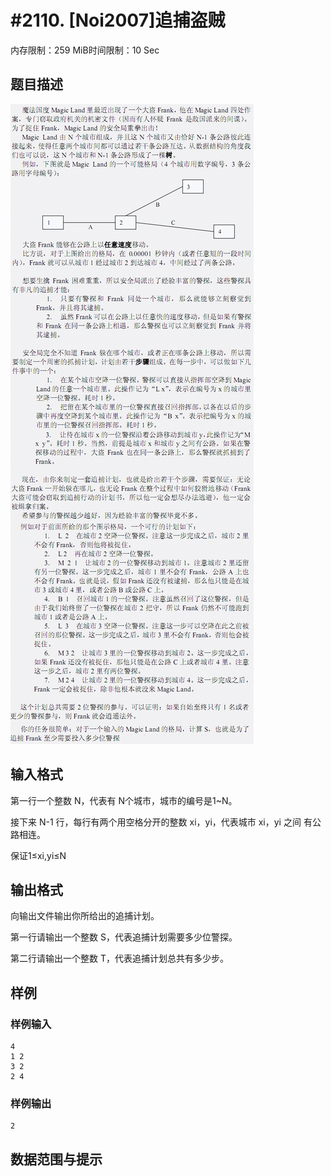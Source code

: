 # #2110. [Noi2007]追捕盗贼

内存限制：259 MiB时间限制：10 Sec

## 题目描述

![](images/2110.jpg)

## 输入格式

第一行一个整数 N，代表有 N个城市，城市的编号是1~N。 

接下来 N-1 行，每行有两个用空格分开的整数 xi，yi，代表城市 xi，yi 之间 有公路相连。

保证1&le;xi,yi&le;N

## 输出格式

向输出文件输出你所给出的追捕计划。 

第一行请输出一个整数 S，代表追捕计划需要多少位警探。 

第二行请输出一个整数 T，代表追捕计划总共有多少步。

## 样例

### 样例输入

    
    4 
    1 2 
    3 2 
    2 4 
    

### 样例输出

    
    2
    

## 数据范围与提示
